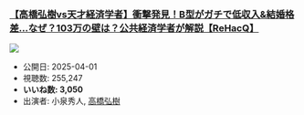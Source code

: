 ### [【高橋弘樹vs天才経済学者】衝撃発見！B型がガチで低収入&結婚格差…なぜ？103万の壁は？公共経済学者が解説【ReHacQ】](https://www.youtube.com/watch?v=wdAzq9Fvef8)
[![](https://img.youtube.com/vi/wdAzq9Fvef8/sddefault.jpg)](https://www.youtube.com/watch?v=wdAzq9Fvef8)
-   公開日: 2025-04-01
-   視聴数: 255,247
-   **いいね数: 3,050**
-   出演者: 小泉秀人, [高橋弘樹](/rehacq_fan/people/高橋弘樹 "wikilink")
